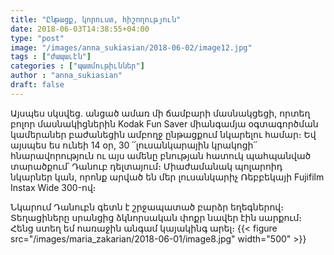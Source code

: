 ```yaml
---
title: "Ընթացք, կորուստ, հիշողություն"
date: 2018-06-03T14:38:55+04:00
type: "post"
image: "/images/anna_sukiasian/2018-06-02/image12.jpg"
tags : ["ժապաւէն"]
categories : ["պատմութիւններ"]
author : "anna_sukiasian"
draft: false
--- 
```


Այսպես սկսվեց․ անցած ամառ  մի ճամբարի մասնակցեցի, որտեղ բոլոր մասնակիցներին  Kodak Fun Saver միանգամյա օգտագործման կամերաներ բաժանեցին ամբողջ ընթացքում նկարելու համար։ Եվ այսպես ես ունեի 14 օր, 30  ՛՛լուսանկարային կրակոցի՛՛ հնարավորություն ու այս ամենը բնության հատուկ պահպանված տարածքում՝ Դանուբ դելտայում։ Միաժամանակ պոլարոիդ նկարներ կան, որոնք արված են մեր լուսանկարիչ Ռեբբեկայի Fujifilm Instax Wide 300-ով։

Նկարում Դանուբն գետն է շրջապատած բարձր եղեգներով։ Տեղացիները սրանցից ձկնորսական փոքր նավեր էին սարքում։ Հենց ստեղ եմ ոառաջին անգամ կայակինգ արել։ 
{{< figure src="/images/maria_zakarian/2018-06-01/image8.jpg" width="500" >}}


